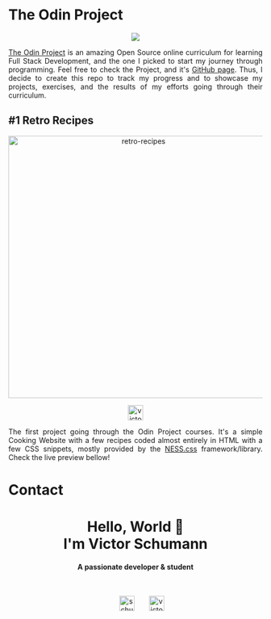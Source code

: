 # The Odin Project
<p align="center"><img src='https://progress-bar.dev/60?scale=100&width=300'/></p>



<p align="justify"><a href='https://www.theodinproject.com/about'>The Odin Project</a> is an amazing Open Source online curriculum for learning Full Stack Development, and the one I picked to start my journey through programming. Feel free to check the Project, and it's <a href='https://github.com/TheOdinProject/theodinproject'>GitHub page</a>. Thus, I decide to create this repo to track my progress and to showcase my projects, exercises, and the results of my efforts going through their curriculum.</p>

## #1 Retro Recipes
<p align="center"> 
<a href="https://victor-schumann.github.io/odin-project/" target="blank"><img align="center" src="https://i.imgur.com/gdRsCOd.png" alt="retro-recipes" height="auto" width="520"/></a>
</p>

<p align="center"> 
<a href="https://victor-schumann.github.io/odin-project/" target="blank"><img align="center" src="https://img.shields.io/badge/Odin_Project_I-retro recipes-000000?style=for-the-badge&logo=Forestry&logoColor=white" alt="victor-schumann" height="30" width="auto"/></a>
</p>

<p style='text-align: justify;'>The first project going through the Odin Project courses. It's a simple Cooking Website with a few recipes coded almost entirely in HTML with a few CSS snippets, mostly provided by the <a href='https://nostalgic-css.github.io/NES.css/'>NESS.css</a> framework/library. Check the live preview bellow!</p>

# Contact
<h1 align="center">Hello, World 👋 <br> I'm Victor Schumann</h1>
<h4 align="center">A passionate developer & student</h3><br>
<p align="center">
<a href="https://twitter.com/schumann_victor" target="blank"><img align="center" src="https://img.shields.io/badge/Twitter-1DA1F2?style=for-the-badge&logo=Twitter&logoColor=white" alt="schumann_victor" height="30" width="auto" hspace="25"/></a>
<a href="https://linkedin.com/in/victor-schumann" target="blank"><img align="center" src="https://img.shields.io/badge/LinkedIn-0A66C2?style=for-the-badge&logo=LinkedIn&logoColor=white" alt="victor-schumann" height="30" width="auto"/></a>
</p>
  

<!-- <p align="center"><a href="https://ko-fi.com/victorschumann"> <img src="https://cdn.ko-fi.com/cdn/kofi3.png?v=3" height="auto" width="160" alt="victor-schumann" /></a></p> -->
